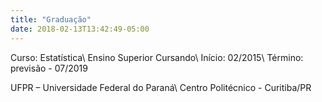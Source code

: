 ```yaml
---
title: "Graduação"
date: 2018-02-13T13:42:49-05:00
---
```


Curso: Estatística\\
Ensino Superior Cursando\\
Início: 02/2015\\
Término: previsão - 07/2019

UFPR – Universidade Federal do Paraná\\
Centro Politécnico - Curitiba/PR

